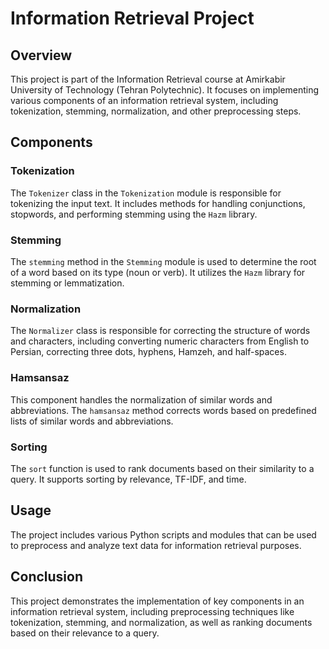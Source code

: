 # Information Retrieval Project

## Overview
This project is part of the Information Retrieval course at Amirkabir University of Technology (Tehran Polytechnic). It focuses on implementing various components of an information retrieval system, including tokenization, stemming, normalization, and other preprocessing steps.

## Components
### Tokenization
The `Tokenizer` class in the `Tokenization` module is responsible for tokenizing the input text. It includes methods for handling conjunctions, stopwords, and performing stemming using the `Hazm` library.

### Stemming
The `stemming` method in the `Stemming` module is used to determine the root of a word based on its type (noun or verb). It utilizes the `Hazm` library for stemming or lemmatization.

### Normalization
The `Normalizer` class is responsible for correcting the structure of words and characters, including converting numeric characters from English to Persian, correcting three dots, hyphens, Hamzeh, and half-spaces.

### Hamsansaz
This component handles the normalization of similar words and abbreviations. The `hamsansaz` method corrects words based on predefined lists of similar words and abbreviations.

### Sorting
The `sort` function is used to rank documents based on their similarity to a query. It supports sorting by relevance, TF-IDF, and time.

## Usage
The project includes various Python scripts and modules that can be used to preprocess and analyze text data for information retrieval purposes.

## Conclusion
This project demonstrates the implementation of key components in an information retrieval system, including preprocessing techniques like tokenization, stemming, and normalization, as well as ranking documents based on their relevance to a query.
